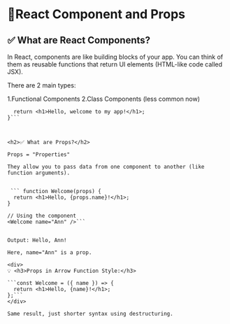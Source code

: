 <h1>🚀React Component and Props</h1>

<div>
<h2>✅ What are React Components?</h2>

In React, components are like building blocks of your app. You can think of them as reusable functions that return UI elements (HTML-like code called JSX).

There are 2 main types:
<div>
1.Functional Components
2.Class Components (less common now)
</div>

```function Welcome() {
  return <h1>Hello, welcome to my app!</h1>;
}```



<h2>✅ What are Props?</h2>

Props = "Properties"

They allow you to pass data from one component to another (like function arguments).


 ``` function Welcome(props) {
  return <h1>Hello, {props.name}!</h1>;
}

// Using the component
<Welcome name="Ann" />```


Output: Hello, Ann!

Here, name="Ann" is a prop.

<div>
💡 <h3>Props in Arrow Function Style:</h3>

```const Welcome = ({ name }) => {
  return <h1>Hello, {name}!</h1>;
};```
</div>

Same result, just shorter syntax using destructuring.

